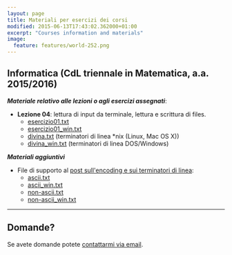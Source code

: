 ```yaml
---
layout: page
title: Materiali per esercizi dei corsi
modified: 2015-06-13T17:43:02.362000+01:00
excerpt: "Courses information and materials"
image:
  feature: features/world-252.png
---
```


## Informatica (CdL triennale in Matematica, a.a. 2015/2016)

***Materiale relativo alle lezioni o agli esercizi assegnati***:

* **Lezione 04**: lettura di input da terminale, lettura e scrittura di files.
  * [esercizio01.txt](./esercizio01.txt)
  * [esercizio01_win.txt](./esercizio01_win.txt)
  * [divina.txt](./divina.txt) (terminatori di linea *nix (Linux, Mac OS X))
  * [divina_win.txt](./divina_win.txt) (terminatori di linea DOS/Windows)

***Materiali aggiuntivi***

* File di supporto al [post sull'encoding e sui terminatori di linea](../../2015-12-10-enconding-end-of-line-windows/):
  * [ascii.txt](./ascii.txt)
  * [ascii_win.txt](./ascii_win.txt)
  * [non-ascii.txt](./non-ascii.txt)
  * [non-ascii_win.txt](./non-ascii_win.txt)

---

## Domande?

Se avete domande potete <a href="mailto:cristian.consonni(at)unitn(dot)it" target="_blank">contattarmi via email</a>.
